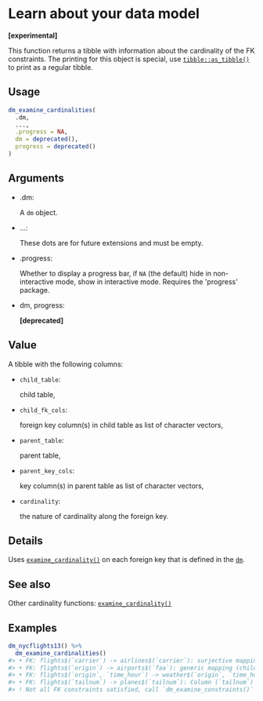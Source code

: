# Learn about your data model

**\[experimental\]**

This function returns a tibble with information about the cardinality of
the FK constraints. The printing for this object is special, use
[`tibble::as_tibble()`](https://tibble.tidyverse.org/reference/as_tibble.html)
to print as a regular tibble.

## Usage

``` r
dm_examine_cardinalities(
  .dm,
  ...,
  .progress = NA,
  dm = deprecated(),
  progress = deprecated()
)
```

## Arguments

- .dm:

  A `dm` object.

- ...:

  These dots are for future extensions and must be empty.

- .progress:

  Whether to display a progress bar, if `NA` (the default) hide in
  non-interactive mode, show in interactive mode. Requires the
  'progress' package.

- dm, progress:

  **\[deprecated\]**

## Value

A tibble with the following columns:

- `child_table`:

  child table,

- `child_fk_cols`:

  foreign key column(s) in child table as list of character vectors,

- `parent_table`:

  parent table,

- `parent_key_cols`:

  key column(s) in parent table as list of character vectors,

- `cardinality`:

  the nature of cardinality along the foreign key.

## Details

Uses
[`examine_cardinality()`](https://dm.cynkra.com/dev/reference/examine_cardinality.md)
on each foreign key that is defined in the
[`dm`](https://dm.cynkra.com/dev/reference/dm.md).

## See also

Other cardinality functions:
[`examine_cardinality()`](https://dm.cynkra.com/dev/reference/examine_cardinality.md)

## Examples

``` r
dm_nycflights13() %>%
  dm_examine_cardinalities()
#> • FK: flights$(`carrier`) -> airlines$(`carrier`): surjective mapping (child: 1 to n -> parent: 1)
#> • FK: flights$(`origin`) -> airports$(`faa`): generic mapping (child: 0 to n -> parent: 1)
#> • FK: flights$(`origin`, `time_hour`) -> weather$(`origin`, `time_hour`): generic mapping (child: 0 to n -> parent: 1)
#> • FK: flights$(`tailnum`) -> planes$(`tailnum`): Column (`tailnum`) of table `flights` not a subset of column (`tailnum`) of table `planes`.
#> ! Not all FK constraints satisfied, call `dm_examine_constraints()` for details.
```
